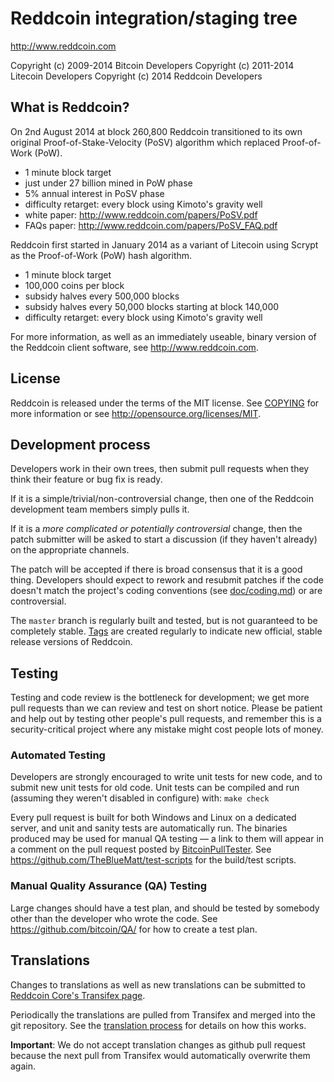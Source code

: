 Reddcoin integration/staging tree
================================

http://www.reddcoin.com

Copyright (c) 2009-2014 Bitcoin Developers
Copyright (c) 2011-2014 Litecoin Developers
Copyright (c) 2014 Reddcoin Developers

What is Reddcoin?
----------------

On 2nd August 2014 at block 260,800 Reddcoin transitioned to its own original Proof-of-Stake-Velocity (PoSV)
algorithm which replaced Proof-of-Work (PoW).
 - 1 minute block target
 - just under 27 billion mined in PoW phase
 - 5% annual interest in PoSV phase
 - difficulty retarget: every block using Kimoto's gravity well
 - white paper: http://www.reddcoin.com/papers/PoSV.pdf
 - FAQs paper: http://www.reddcoin.com/papers/PoSV_FAQ.pdf

Reddcoin first started in January 2014 as a variant of Litecoin using Scrypt as
the Proof-of-Work (PoW) hash algorithm.
 - 1 minute block target
 - 100,000 coins per block
 - subsidy halves every 500,000 blocks
 - subsidy halves every 50,000 blocks starting at block 140,000
 - difficulty retarget: every block using Kimoto's gravity well

For more information, as well as an immediately useable, binary version of
the Reddcoin client software, see http://www.reddcoin.com.

License
-------

Reddcoin is released under the terms of the MIT license. See [COPYING](COPYING) for more
information or see http://opensource.org/licenses/MIT.

Development process
-------------------

Developers work in their own trees, then submit pull requests when they think
their feature or bug fix is ready.

If it is a simple/trivial/non-controversial change, then one of the Reddcoin
development team members simply pulls it.

If it is a *more complicated or potentially controversial* change, then the patch
submitter will be asked to start a discussion (if they haven't already) on the
appropriate channels.

The patch will be accepted if there is broad consensus that it is a good thing.
Developers should expect to rework and resubmit patches if the code doesn't
match the project's coding conventions (see [doc/coding.md](doc/coding.md)) or are
controversial.

The `master` branch is regularly built and tested, but is not guaranteed to be
completely stable. [Tags](https://github.com/reddcoin-project/reddcoin/tags) are created
regularly to indicate new official, stable release versions of Reddcoin.

Testing
-------

Testing and code review is the bottleneck for development; we get more pull
requests than we can review and test on short notice. Please be patient and help out by testing
other people's pull requests, and remember this is a security-critical project where any mistake might cost people
lots of money.

### Automated Testing

Developers are strongly encouraged to write unit tests for new code, and to
submit new unit tests for old code. Unit tests can be compiled and run (assuming they weren't disabled in configure) with: `make check`

Every pull request is built for both Windows and Linux on a dedicated server,
and unit and sanity tests are automatically run. The binaries produced may be
used for manual QA testing — a link to them will appear in a comment on the
pull request posted by [BitcoinPullTester](https://github.com/BitcoinPullTester). See https://github.com/TheBlueMatt/test-scripts
for the build/test scripts.

### Manual Quality Assurance (QA) Testing

Large changes should have a test plan, and should be tested by somebody other
than the developer who wrote the code.
See https://github.com/bitcoin/QA/ for how to create a test plan.

Translations
------------

Changes to translations as well as new translations can be submitted to
[Reddcoin Core's Transifex page](https://www.transifex.com/projects/p/reddcoin/).

Periodically the translations are pulled from Transifex and merged into the git repository. See the
[translation process](doc/translation_process.md) for details on how this works.

**Important**: We do not accept translation changes as github pull request because the next
pull from Transifex would automatically overwrite them again.
